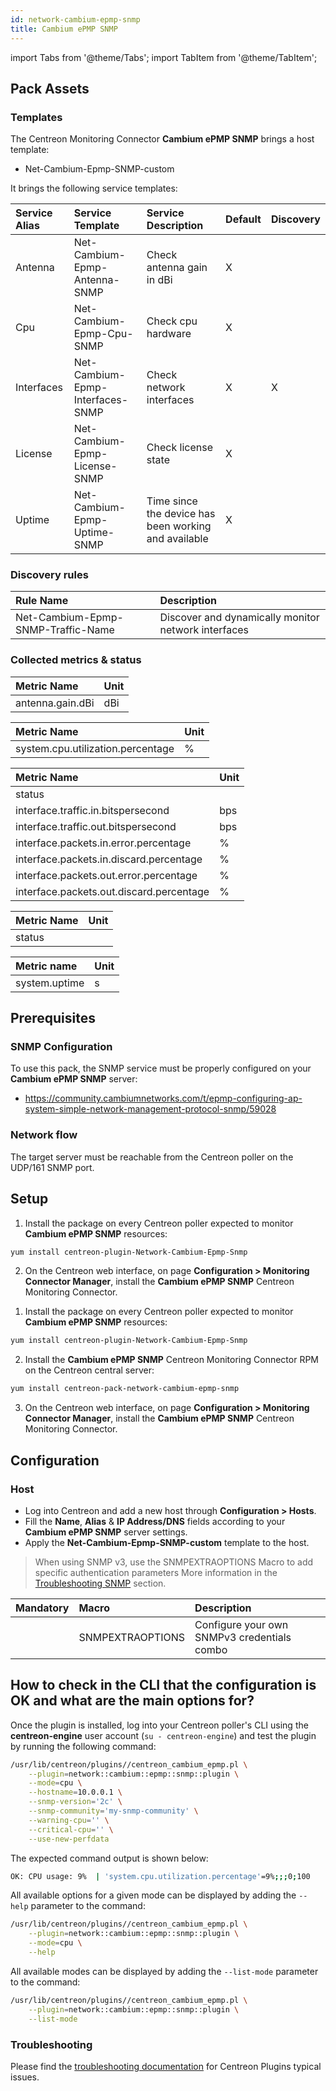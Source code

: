 ```yaml
---
id: network-cambium-epmp-snmp
title: Cambium ePMP SNMP
---
```

import Tabs from '@theme/Tabs';
import TabItem from '@theme/TabItem';


## Pack Assets

### Templates

The Centreon Monitoring Connector **Cambium ePMP SNMP** brings a host template:

* Net-Cambium-Epmp-SNMP-custom

It brings the following service templates:

| Service Alias | Service Template                 | Service Description                                  | Default | Discovery |
|:--------------|:---------------------------------|:-----------------------------------------------------|:--------|:----------|
| Antenna       | Net-Cambium-Epmp-Antenna-SNMP    | Check antenna gain in dBi                            | X       |           |
| Cpu           | Net-Cambium-Epmp-Cpu-SNMP        | Check cpu hardware                                   | X       |           |
| Interfaces    | Net-Cambium-Epmp-Interfaces-SNMP | Check network interfaces                             | X       | X         |
| License       | Net-Cambium-Epmp-License-SNMP    | Check license state                                  | X       |           |
| Uptime        | Net-Cambium-Epmp-Uptime-SNMP     | Time since the device has been working and available | X       |           |

### Discovery rules

| Rule Name                          | Description                                                   |
|:-----------------------------------|:--------------------------------------------------------------|
| Net-Cambium-Epmp-SNMP-Traffic-Name | Discover and dynamically monitor network interfaces           |

### Collected metrics & status

<Tabs groupId="sync">
<TabItem value="Antenna" label="Antenna">

| Metric Name      | Unit  |
|:-----------------|:------|
| antenna.gain.dBi | dBi   |

</TabItem>
<TabItem value="Cpu" label="Cpu">

| Metric Name                       | Unit  |
|:----------------------------------|:------|
| system.cpu.utilization.percentage | %     |

</TabItem>
<TabItem value="Interfaces" label="Interfaces">

| Metric Name                              | Unit                                                                         |
| :--------------------------------------- | :--------------------------------------------------------------------------- |
| status                                   |                                                                              |
| interface.traffic.in.bitspersecond       | bps                                                                          |
| interface.traffic.out.bitspersecond      | bps                                                                          |
| interface.packets.in.error.percentage    | %                                                                            |
| interface.packets.in.discard.percentage  | %                                                                            |
| interface.packets.out.error.percentage   | %                                                                            |
| interface.packets.out.discard.percentage | %                                                                            |


</TabItem>
<TabItem value="License" label="License">

| Metric Name | Unit  |
|:------------|:------|
| status      |       |

</TabItem>
<TabItem value="Uptime" label="Uptime">

| Metric name                 | Unit   |
| :-------------------------- | :----- |
| system.uptime               | s      |

</TabItem>
</Tabs>

## Prerequisites

### SNMP Configuration

To use this pack, the SNMP service must be properly configured on your **Cambium ePMP SNMP**
server: 
* https://community.cambiumnetworks.com/t/epmp-configuring-ap-system-simple-network-management-protocol-snmp/59028

### Network flow

The target server must be reachable from the Centreon poller on the UDP/161
SNMP port.

## Setup

<Tabs groupId="sync">
<TabItem value="Online License" label="Online License">

1. Install the package on every Centreon poller expected to monitor **Cambium ePMP SNMP** resources:

```bash
yum install centreon-plugin-Network-Cambium-Epmp-Snmp
```

2. On the Centreon web interface, on page **Configuration > Monitoring Connector Manager**, install the **Cambium ePMP SNMP** Centreon Monitoring Connector.

</TabItem>
<TabItem value="Offline License" label="Offline License">

1. Install the package on every Centreon poller expected to monitor **Cambium ePMP SNMP** resources:

```bash
yum install centreon-plugin-Network-Cambium-Epmp-Snmp
```

2. Install the **Cambium ePMP SNMP** Centreon Monitoring Connector RPM on the Centreon central server:

```bash
yum install centreon-pack-network-cambium-epmp-snmp
```

3. On the Centreon web interface, on page **Configuration > Monitoring Connector Manager**, install the **Cambium ePMP SNMP** Centreon Monitoring Connector.

</TabItem>
</Tabs>

## Configuration

### Host

* Log into Centreon and add a new host through **Configuration > Hosts**.
* Fill the **Name**, **Alias** & **IP Address/DNS** fields according to your **Cambium ePMP SNMP** server settings.
* Apply the **Net-Cambium-Epmp-SNMP-custom** template to the host.

> When using SNMP v3, use the SNMPEXTRAOPTIONS Macro to add specific authentication parameters 
> More information in the [Troubleshooting SNMP](../getting-started/how-to-guides/troubleshooting-plugins.md#snmpv3-options-mapping) section.

| Mandatory   | Macro            | Description                                  |
|:------------|:-----------------|:---------------------------------------------|
|             | SNMPEXTRAOPTIONS | Configure your own SNMPv3 credentials combo  |

## How to check in the CLI that the configuration is OK and what are the main options for?

Once the plugin is installed, log into your Centreon poller's CLI using the
**centreon-engine** user account (`su - centreon-engine`) and test the plugin by
running the following command:

```bash
/usr/lib/centreon/plugins//centreon_cambium_epmp.pl \
    --plugin=network::cambium::epmp::snmp::plugin \
    --mode=cpu \
    --hostname=10.0.0.1 \
    --snmp-version='2c' \
    --snmp-community='my-snmp-community' \
    --warning-cpu='' \
    --critical-cpu='' \
    --use-new-perfdata
```

The expected command output is shown below:

```bash
OK: CPU usage: 9%  | 'system.cpu.utilization.percentage'=9%;;;0;100 
```

All available options for a given mode can be displayed by adding the
`--help` parameter to the command:

```bash
/usr/lib/centreon/plugins//centreon_cambium_epmp.pl \
    --plugin=network::cambium::epmp::snmp::plugin \
    --mode=cpu \
    --help
```

All available modes can be displayed by adding the `--list-mode` parameter to
the command:

```bash
/usr/lib/centreon/plugins//centreon_cambium_epmp.pl \
    --plugin=network::cambium::epmp::snmp::plugin \
    --list-mode
```

### Troubleshooting

Please find the [troubleshooting documentation](../getting-started/how-to-guides/troubleshooting-plugins.md)
for Centreon Plugins typical issues.